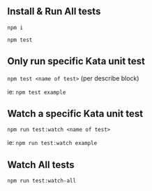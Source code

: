 ## Install & Run All tests

`npm i`

`npm test`

## Only run specific Kata unit test

`npm test <name of test>` (per describe block)

ie: `npm test example`

## Watch a specific Kata unit test

`npm run test:watch <name of test>`

ie: `npm run test:watch example`

## Watch All tests

`npm run test:watch-all`
